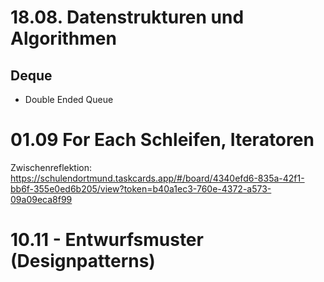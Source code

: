 
# 18.08. Datenstrukturen und Algorithmen
## Deque

- Double Ended Queue

# 01.09 For Each Schleifen, Iteratoren

Zwischenreflektion: https://schulendortmund.taskcards.app/#/board/4340efd6-835a-42f1-bb6f-355e0ed6b205/view?token=b40a1ec3-760e-4372-a573-09a09eca8f99

# 10.11 - Entwurfsmuster (Designpatterns)

 